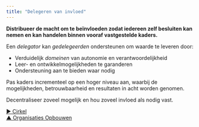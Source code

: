 ```yaml
---
title: "Delegeren van invloed"
---
```



<strong>Distribueer de macht om te beïnvloeden zodat iedereen zelf besluiten kan nemen en kan handelen binnen vooraf vastgestelde kaders.</strong>

Een <dfn data-info="Delegator: Een individu of groep die de verantwoordelijkheid voor een domein aan anderen delegeert.">delegator</dfn> kan <dfn data-info="Gedelegeerde: Een individu of groep die de verantwoordelijkheid voor een aan hen gedelegeerd domein aanneemt en daarmee rolhouder of team wordt.">gedelegeerden</dfn> ondersteunen om waarde te leveren door:

- Verduidelijk <dfn data-info="Domein: Een afgebakend gebied van invloed, activiteit en besluitvorming binnen een organisatie.">domeinen</dfn> van autonomie en verantwoordelijkheid
- Leer- en ontwikkelmogelijkheden te garanderen
- Ondersteuning aan te bieden waar nodig

Pas kaders incrementeel op een hoger niveau aan, waarbij de mogelijkheden, betrouwbaarheid en resultaten in acht worden genomen.

Decentraliseer zoveel mogelijk en hou zoveel invloed als nodig vast.

[&#9654; Cirkel](circle.html)<br/>[&#9650; Organisaties Opbouwen](building-organizations.html)

